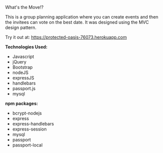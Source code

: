What's the Move!?

This is a group planning application where you can create events and then the invitees can vote on the best date.
It was designed using the MVC design pattern. 

Try it out at: https://protected-oasis-76073.herokuapp.com

**Technologies Used:**

* Javascript
* jQuery
* Bootstrap
* nodeJS
* expressJS
* handlebars
* passport.js
* mysql


**npm packages:**

* bcrypt-nodejs
* express
* express-handlebars
* express-session
* mysql
* passport
* passport-local
